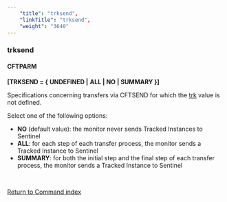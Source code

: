 ```yaml
---
    "title": "trksend",
    "linkTitle": "trksend",
    "weight": "3640"
---
```

<span id="trksend"></span>

### trksend

#### **CFTPARM**

**[TRKSEND = {** **UNDEFINED
&#124;** **ALL &#124; NO &#124; SUMMARY }]**

Specifications concerning transfers via CFTSEND for which the [trk](../trk)
value is not defined.

Select one of the following options:

- ****NO**** (default value): the monitor never sends
    Tracked Instances to Sentinel
- ****ALL****: for each step of each transfer
    process, the monitor sends a Tracked Instance to Sentinel
- ****SUMMARY****:
    for both the initial step and the final step of each transfer process,
    the monitor sends a Tracked Instance to Sentinel

 

[Return to Command index](../../)
